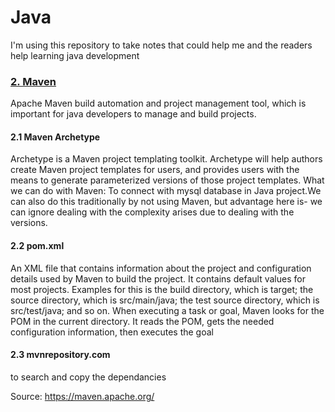 # Java
I'm using this repository to take notes that could help me and the readers help learning java development
### <ins>2. Maven</ins>
Apache Maven build automation and project management tool, which is important for java developers to manage and build projects.
#### **2.1 Maven Archetype**
Archetype is a Maven project templating toolkit. Archetype will help authors create Maven project templates for users, and provides users with the means to generate parameterized versions of those project templates.
What we can do with Maven:
To connect with mysql database in Java project.We can also do this traditionally by not using Maven, but advantage here is- we can ignore dealing with the complexity arises due to dealing with the versions.
#### **2.2 pom.xml**
An XML file that contains information about the project and configuration details used by Maven to build the project. It contains default values for most projects. Examples for this is the build directory, which is target; the source directory, which is src/main/java; the test source directory, which is src/test/java; and so on. When executing a task or goal, Maven looks for the POM in the current directory. It reads the POM, gets the needed configuration information, then executes the goal
#### **2.3 mvnrepository.com**
to search and copy the dependancies

Source: https://maven.apache.org/
